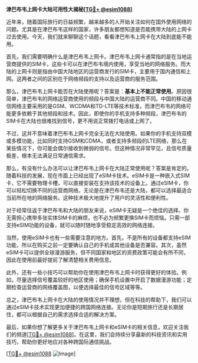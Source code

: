 **津巴布韦上网卡大陆可用性大揭秘[[TG💪+ @esim1088](https://t.me/s/esim1088)]**

近年来，随着国际旅行的日益频繁，越来越多的人开始关注如何在国外使用网络的问题。尤其是在津巴布韦这样的国家，许多朋友都想知道是否能携带大陆的上网卡过去使用。今天，我们就来聊聊这个话题，看看津巴布韦上网卡在大陆到底能不能用。

首先，我们需要明确什么是津巴布韦上网卡。津巴布韦上网卡通常指的是在当地运营商提供的SIM卡，这些卡可以在津巴布韦境内使用，享受当地的网络服务。而大陆的上网卡则是指由中国大陆地区的运营商发行的SIM卡，主要用于国内通信和上网。这两者之间的区别在于网络频段的支持以及运营商的服务范围。

那么，津巴布韦上网卡能否在大陆使用呢？答案是：**基本上不能正常使用**。原因很简单，津巴布韦的网络运营商使用的频段与中国大陆的运营商不同。中国的移动通信网络主要采用的是GSM、WCDMA和TD-LTE等技术标准，而津巴布韦的网络可能更多依赖于其他频段和技术。因此，即使你的手机支持多种频段，津巴布韦的SIM卡在大陆也很难找到信号，更不用说正常拨打电话或上网了。

不过，这并不意味着津巴布韦上网卡完全无法在大陆使用。如果你的手机支持双模或多模功能，比如同时支持GSM和CDMA，或者支持多频段的LTE网络，那么在某些情况下，你可能会偶尔接收到微弱的信号。但这种情况非常罕见，且信号质量极差，根本无法满足日常通信需求。

那么，有没有什么办法可以让津巴布韦上网卡在大陆正常使用呢？答案是肯定的。随着科技的发展，现在市面上已经出现了eSIM卡技术。eSIM卡是一种嵌入式SIM卡，它不需要物理卡槽，可以直接安装在支持该技术的设备上。通过eSIM卡，你可以轻松切换不同的运营商网络，无论是在津巴布韦还是大陆，都可以选择最适合当前所在地的网络服务。这种技术极大地提升了用户的灵活性和便利性。

对于经常往返于津巴布韦和大陆的朋友来说，eSIM卡无疑是一个绝佳的选择。你无需担心携带多张实体SIM卡的麻烦，也不必为频繁更换SIM卡而烦恼。只需一部支持eSIM功能的设备，就可以随时随地享受稳定高效的网络连接。

当然，使用eSIM卡也有一些需要注意的地方。首先，不是所有的设备都支持eSIM功能，所以在购买之前一定要确认自己的手机或其他设备是否兼容。其次，虽然eSIM卡可以提供全球漫游服务，但不同国家和地区的资费政策可能会有所不同，因此在使用前最好提前了解清楚相关费用信息。

此外，还有一些小技巧可以帮助你在使用津巴布韦上网卡时获得更好的体验。例如，尽量选择信号覆盖较好的地区使用；确保手机设置中开启了数据漫游功能；定期检查运营商的网络覆盖图，以便选择最佳的信号区域等等。

总之，津巴布韦上网卡在大陆的使用情况并不理想，但在科技的帮助下，我们可以通过eSIM卡技术实现更加便捷的跨国网络连接。无论你是短期旅行还是长期居住，都可以根据自己的需求选择合适的解决方案。

最后，如果你想了解更多关于津巴布韦上网卡和eSIM卡的相关信息，欢迎关注我们的频道[[TG💪+ @esim1088](https://t.me/s/esim1088)]。在这里，我们会持续分享最新的科技资讯和实用技巧，帮助你更好地应对各种跨国际通信挑战。

[[TG💪+ @esim1088](https://t.me/s/esim1088) ![Image](https://i.postimg.cc/4NQfJmqS/Snipaste-2025-05-13-00-14-12.png)]